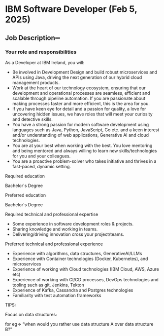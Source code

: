 # IBM Software Developer (Feb 5, 2025)

## **Job Description**➖

### Your role and responsibilities

As a Developer at IBM Ireland, you will:

- Be involved in Development Design and build robust microservices and APIs using Java, driving the next generation of our hybrid cloud management products.
- Work at the heart of our technology ecosystem, ensuring that our development and operational processes are seamless, efficient and scalable through pipeline automation. If you are passionate about making processes faster and more efficient, this is the area for you.
- If you have keen eye for detail and a passion for quality, a love for uncovering hidden issues, we have roles that will meet your curiosity and detective skills.
- You have a strong passion for modern software development using languages such as Java, Python, JavaScript, Go etc. and a keen interest and/or understanding of web applications, Generative AI and cloud technologies.
- You are at your best when working with the best. You love mentoring and being mentored and always willing to learn new skills/technologies for you and your colleagues.
- You are a proactive problem-solver who takes initiative and thrives in a fast-paced, dynamic setting.

Required education

Bachelor's Degree

Preferred education

Bachelor's Degree

Required technical and professional expertise

- Some experience in software development roles & projects.
- Sharing knowledge and working in teams.
- Delivering/driving innovation cross your project/teams.

Preferred technical and professional experience

- Experience with algorithms, data structures, GenerativeAI/LLMs
- Experience with Container technologies (Docker, Kubernetes), and microservices
- Experience of working with Cloud technologies (IBM Cloud, AWS, Azure etc)
- Experience of working with CI/CD processes, DevOps technologies and tooling such as git, Jenkins, Tekton
- Experience of Kafka, Cassandra and Postgres technologies
- Familiarity with test automation frameworks

TIPS: 

Focus on data structures:

for eg⇒ “when would you rather use data structure A over data structure B?”
